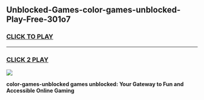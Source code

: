 
## Unblocked-Games-color-games-unblocked-Play-Free-301o7
<h3>
<a href="https://premium76.site?title=color-games-unblocked&ref=23A">CLICK TO PLAY</a></h3>
<hr>

<h3>
<a href="https://premium76.site?title=color-games-unblocked&ref=23A">CLICK 2 PLAY</a>
  
</h3>

<a href="https://premium76.site?title=color-games-unblocked&ref=23A"><img src="https://clearcache.store/games.png"></a>


**color-games-unblocked games unblocked: Your Gateway to Fun and Accessible Online Gaming**
